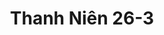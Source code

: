 ---
layout: "category-page"
title: "Thanh Niên 26-3"
description: "Tải miễn phí file đồ hoạ vector Thanh Niên 26-3 png jpg pdf ai crd..."
permalink: "/category/thanh-nien-26-3/"
image: "/assets/images/affiliates.jpg"
color: "#121826"
---